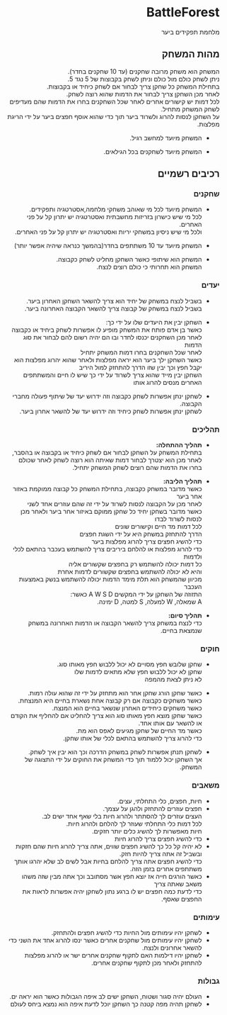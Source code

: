 <div lang="he" dir="rtl">
  
# BattleForest


מלחמת תפקידים ביער

## מהות המשחק
המשחק הוא משחק מרובה שחקנים (עד 10 שחקנים בחדר).</br>
ניתן לשחק כולם מול כולם וניתן לשחק בקבוצות של 5 נגד 5.</br>
בתחילת המשחק כל שחקן צריך לבחור אם לשחק כיחיד או בקבוצות.</br>
לאחר מכן השחקן צריך לבחור את הדמות שהוא רוצה לשחק.</br>
לכל דמות יש קישורים אחרים לאחר שכל השחקנים בחרו את הדמות שהם מעדיפים לשחק המשחק מתחיל. </br>
על השחקן לנסות להרוג ולשרוד ביער תוך כדי שהוא אוסף חפצים ביער על ידי הריגת מפלצות.</br>

* המשחק מיועד למחשב רגיל.

* המשחק מיועד לשחקנים בכל הגילאים.

 

## רכיבים רשמיים

### שחקנים

*  המשחק מיועד לכל מי שאוהב משחקי מלחמה,אסטרטגיה ותפקידים.</br>
   לכל מי שיש כישרון בזריזות מחשבתית ואסטרטגיה יש יתרון קל על פני האחרים.</br>
   ולכל מי שיש ניסיון במשחקי יריות ואסטרטגיה יש יתרון קל על פני האחרים.</br>
   
* המשחק מיועד עד 10 משתתפים בחדר(בהמשך כנראה שיהיה אפשר יותר)

* המשחק הוא שיתופי כאשר השחקן מחליט לשחק כקבוצה. </br>
  המשחק הוא תחרותי כי כולם רוצים לנצח. </br>

### יעדים

* בשביל לנצח במשחק של יחיד הוא צריך להשאר השחקן האחרון ביער. </br>
  בשביל לנצח במשחק של קבוצה צריך להשאר הקבוצה האחרונה ביער. </br>
  
* השחקן יבין את היעדים שלו על ידי כך:</br>
  כאשר בן אדם פותח את המשחק מופיע לו אפשרות לשחק ביחיד או כקבוצה</br>
  לאחר מכן השחקנים יכנסו לחדר ובו הם יהיה רשום להם לבחור את סוג הדמות</br>
  לאחר שכל השחקנים בחרו דמות המשחק יתחיל</br>
  כאשר השחקן ילך ביער הוא יראה מפלצות ולאחר שהוא יהרוג מפלצות הוא יקבל חפץ וכך יבין שזו הדרך להתחזק למול היריב</br>
  השחקן יבין מייד שהוא צריך לשרוד על ידי כך שיש לו חיים והמשתתפים האחרים מנסים להרוג אותו</br>
  
* לשחקן ינתן אפשרות לשחק כקבוצה וזה ידרוש יעד של שיתוף פעולה מחברי הקבוצה.</br>
  לשחקן ינתן אפשרות לשחק כיחיד וזה ידרוש יעד של להשאר אחרון ביער.</br>
  
### תהליכים

* <b>תהליך ההתחלה:</b></br>
  בתחילת המשחק על השחקן לבחור אם לשחק כיחיד או בקבוצה או בהסבר, לאחר מכן הוא יצטרך לבחור דמות שאיתה הוא רוצה לשחק
  לאחר שכולם בחרו את הדמות שהם רוצים לשחק המשחק יתחיל.
  
* <b>תהליך הליבה:</b></br>
  כאשר מדובר במשחק כקבוצה, בתחילת המשחק כל קבוצה ממוקמת באזור אחר ביער</br>
  לאחר מכן על הקבוצה לנסות לשרוד על ידי זה שהם עוזרים אחד לשני</br>
  כאשר מדובר בשחקן יחיד כל שחקן ממוקם באיזור אחר ביער ולאחר מכן לנסות לשרוד לבדו</br>
  לכל דמות מד חיים וקישורים שונים</br>
  הדרך להתחזק במשחק היא על ידי השגת חפצים</br>
  כדי להשיג חפצים צריך להרוג מפלצות ביער</br>
  כדי להרוג מפלצות או להלחם ביריבים צריך להשתמש בעכבר בהתאם לכלי ולדמות</br>
  כל דמות יכולה להשתמש רק בחפצים שקשורים אליה</br>
  והיא לא יכולה להשתמש בחפצים שקשורים לדמות אחרת</br>
  מכיוון שהמשחק הוא תלת מימד הדמות יכולה להשתמש בנשק באמצעות העכבר</br>
  התזוזה של השחקן על ידי המקשים A W S D כאשר:</br>
  A שמאלה,
  W למעלה,
  S למטה,
  D ימינה.

* <b>תהליך סיום:</b></br>
  כדי לנצח במשחק צריך להשאר הקבוצה או הדמות האחרונה במשחק שנמצאת בחיים.

### חוקים
* שחקן שלובש חפץ מסויים לא יכול ללבוש חפץ מאותו סוג.</br>
  שחקן לא יכול ללבוש חפץ שלא מתאים לדמות שלו</br>
  לא ניתן לצאת מהמפה</br>

* כאשר שחקן הורג שחקן אחר הוא מתחזק על ידי זה שהוא עולה רמות.</br>
  כאשר משחקים כקבוצה אם רק קבוצה אחת נשארת בחיים היא המנצחת.</br>
  כאשר משחקים כיחידים האחרון שנשאר בחיים הוא המנצח.</br>
  כאשר שחקן מוצא חפץ מאותו סוג הוא צריך להחליט אם להחליף את הקודם או להשאר עם אותו אחד.</br>
  כאשר מד החיים של שחקן מגיעים לאפס הוא מת.</br>
  כדי להרוג צריך להשתמש בהתאם לכלי של אותו שחקן.</br>
  
* לשחקן תנתן אפשרות לשחק במשחק הדרכה וכך הוא יבין איך לשחק.</br>
  אך השחקן יכול ללמוד תוך כדי המשחק את החוקים על ידי התצוגה של המשחק.</br>

### משאבים

* חיות, חפצים, כלי התחלתי, עצים.</br>
* חפצים עוזרים להתחזק ולהגן על עצמך.</br>
  העצים עוזרים לך להסתתר ולהרוג חיות בלי שאף אחד ישים לב.</br>
  לכל דמות כלי התחלתי שעוזר לך להלחם ולהרוג חיות.</br>
  חיות מאפשרות לך להשיג כלים יותר חזקים.</br>
* כדי להשיג חפצים צריך להרוג חיות
* לא יהיה קל כל כך להשיג חפצים שווים, אתה צריך להרוג חיות שהם חזקות ובשביל זה אתה צריך להיות חזק.</br>
  כדי להשיג חפצים אתה צריך להלחם בחיות אבל לשים לב שלא יהרגו אותך משתתפים אחרים בזמן הזה.</br>
* כאשר הורגים חייה אז יוצא חפץ אשר מסתובב וכך אתה מבין שזה משהו משאב שאתה צריך</br>
  כדי לדעת כמה חפצים יש לו ברגע נתון לשחקן יהיה אפשרות לראות את החפצים שאסף.</br>

### עימותים

* לשחקן יהיו עימותים מול החיות כדי להשיג חפצים ולהתחזק.
* לשחקן יהיו עימותים מול שחקנים אחרים כאשר ינסו להרוג אחד את השני כדי להשאר אחרונים ולנצח.
* לשחקן יהיו דילמות האם לתקוף שחקנים אחרים ישר או להרוג מפלצות להתחזק ולאחר מכן לתקוף שחקנים אחרים.

### גבולות

* העולם יהיה סגור ושטוח, השחקן ישים לב איפה הגבולות כאשר הוא יראה ים.
* לשחקן תהיה מפה קטנה כך השחקן יוכל לדעת איפה הוא נמצא ביחס לעולם
  
  
</div>

